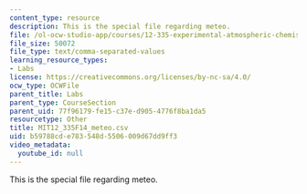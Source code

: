 ```yaml
---
content_type: resource
description: This is the special file regarding meteo.
file: /ol-ocw-studio-app/courses/12-335-experimental-atmospheric-chemistry-fall-2014/b59788cde783548d5506009d67dd9ff3_MIT12_335F14_meteo.csv
file_size: 50072
file_type: text/comma-separated-values
learning_resource_types:
- Labs
license: https://creativecommons.org/licenses/by-nc-sa/4.0/
ocw_type: OCWFile
parent_title: Labs
parent_type: CourseSection
parent_uid: 77f96179-fe15-c37e-d905-4776f8ba1da5
resourcetype: Other
title: MIT12_335F14_meteo.csv
uid: b59788cd-e783-548d-5506-009d67dd9ff3
video_metadata:
  youtube_id: null
---
```

This is the special file regarding meteo.